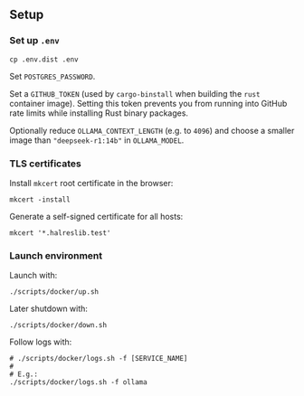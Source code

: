 ## Setup

### Set up `.env`

```console
cp .env.dist .env
```

Set `POSTGRES_PASSWORD`.

Set a `GITHUB_TOKEN` (used by `cargo-binstall` when building the `rust` container image). Setting this token prevents you from running into GitHub rate limits while installing Rust binary packages.

Optionally reduce `OLLAMA_CONTEXT_LENGTH` (e.g. to `4096`) and choose a smaller image than `"deepseek-r1:14b"` in `OLLAMA_MODEL`.

### TLS certificates

Install `mkcert` root certificate in the browser:

```console
mkcert -install
```

Generate a self-signed certificate for all hosts:

```console
mkcert '*.halreslib.test'
```

### Launch environment

Launch with:

```console
./scripts/docker/up.sh
```

Later shutdown with:

```console
./scripts/docker/down.sh
```

Follow logs with:

```console
# ./scripts/docker/logs.sh -f [SERVICE_NAME]
#
# E.g.:
./scripts/docker/logs.sh -f ollama
```
